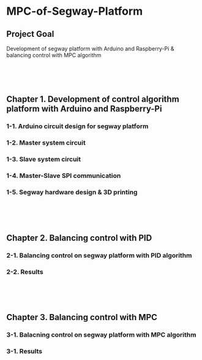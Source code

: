 # MPC-of-Segway-Platform

## Project Goal
Development of segway platform with Arduino and Raspberry-Pi & balancing control with MPC algorithm

<br/><br/><br/>

## Chapter 1. Development of control algorithm platform with Arduino and Raspberry-Pi
### 1-1. Arduino circuit design for segway platform

### 1-2. Master system circuit

### 1-3. Slave system circuit

### 1-4. Master-Slave SPI communication

### 1-5. Segway hardware design & 3D printing

<br/><br/><br/>
## Chapter 2. Balancing control with PID
### 2-1. Balancing control on segway platform with PID algorithm

### 2-2. Results

<br/><br/><br/>
## Chapter 3. Balancing control with MPC
### 3-1. Balacning control on segway platform with MPC algorithm

### 3-1. Results

